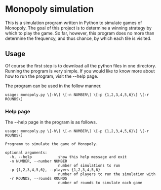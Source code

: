 # Monopoly simulation

This is a simulation program written in Python to simulate games of Monopoly.
The goal of this project is to determine a winning strategy by which to play the
game. So far, however, this program does no more than determine the frequency,
and thus chance, by which each tile is visited.

## Usage

Of course the first step is to download all the python files in one directory.
Running the program is very simple. If you would like to know more about how to
run the program, visit the --help page.

The program can be used in the follow manner.

```
usage: monopoly.py \[-h\] \[-n NUMBER\] \[-p {1,2,3,4,5,6}\] \[-r ROUNDS\]
```

### Help page

The --help page in the program is as follows.

```
usage: monopoly.py \[-h\] \[-n NUMBER\] \[-p {1,2,3,4,5,6}\] \[-r ROUNDS\]

Programm to simulate the game of Monopoly.

optional arguments:
  -h, --help            show this help message and exit
  -n NUMBER, --number NUMBER
                        number of simulations to run
  -p {1,2,3,4,5,6}, --players {1,2,3,4,5,6}
                        number of players to run the simulation with
  -r ROUNDS, --rounds ROUNDS
                        number of rounds to simulate each game
```